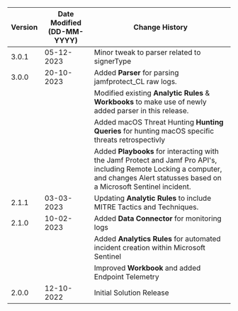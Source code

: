 | **Version** | **Date Modified (DD-MM-YYYY)** | **Change History**                          |
|-------------|--------------------------------|---------------------------------------------|
| 3.0.1       | 05-12-2023                     | Minor tweak to parser related to signerType
| 3.0.0       | 20-10-2023                     | Added **Parser** for parsing jamfprotect_CL raw logs.
|             |                                | Modified existing **Analytic Rules** & **Workbooks** to make use of newly added parser in this release.
|             |                                | Added macOS Threat Hunting **Hunting Queries** for hunting macOS specific threats retrospectivly
|             |                                | Added **Playbooks** for interacting with the Jamf Protect and Jamf Pro API's, including Remote Locking a computer, and changes Alert statusses based on a Microsoft Sentinel incident. 
| 2.1.1       | 03-03-2023                     | Updating **Analytic Rules** to include MITRE Tactics and Techniques.
| 2.1.0       | 10-02-2023                     | Added **Data Connector** for monitoring logs
|             |                                | Added **Analytics Rules** for automated incident creation within Microsoft Sentinel
|             |                                | Improved **Workbook** and added Endpoint Telemetry
| 2.0.0       | 12-10-2022                     | Initial Solution Release |
